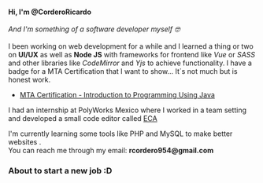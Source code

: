 <h4>Hi, I'm @CorderoRicardo</h4>
<p>
  <em>And I'm something of a software developer myself 🤓</em><br><br> 
  I been working on web development for a while and I learned a thing or two on <strong>UI/UX</strong> as well as <strong>Node JS</strong>
  with frameworks for frontend like <em>Vue</em> or <em>SASS</em> and other libraries like <em>CodeMirror</em> and <em>Yjs</em> to achieve
  functionality. I have a badge for a MTA Certification that I want to show... It´s not much but is honest work.
</p>
<ul>
  <li>
    <a href="https://www.credly.com/badges/b82ee659-80e7-49b3-985a-1164fd9d23f3">MTA Certification - Introduction to Programming Using Java<a>
  </li>
</ul>
<p>
  I had an internship at PolyWorks Mexico where I worked in a team setting and developed a small code editor called 
  <a href="https://eca.mx.polyworks.com:44319/" >ECA</a>
</p>
<p>
  I'm currently learning some tools like PHP and MySQL to make better websites .<br>
  You can reach me through my email: <strong>rcordero954@gmail.com</strong>
</p>

<h3>About to start a new job :D</h3>

<!---
CorderoRicardo/CorderoRicardo is a ✨ special ✨ repository because its `README.md` (this file) appears on your GitHub profile.
You can click the Preview link to take a look at your changes.
--->

